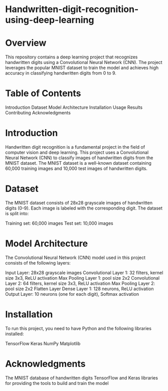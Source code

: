 # Handwritten-digit-recognition-using-deep-learning
# Overview
This repository contains a deep learning project that recognizes handwritten digits using a Convolutional Neural Network (CNN). The project leverages the popular MNIST dataset to train the model and achieves high accuracy in classifying handwritten digits from 0 to 9.

# Table of Contents
Introduction
Dataset
Model Architecture
Installation
Usage
Results
Contributing
Acknowledgments

# Introduction
Handwritten digit recognition is a fundamental project in the field of computer vision and deep learning. This project uses a Convolutional Neural Network (CNN) to classify images of handwritten digits from the MNIST dataset. The MNIST dataset is a well-known dataset containing 60,000 training images and 10,000 test images of handwritten digits.

# Dataset
The MNIST dataset consists of 28x28 grayscale images of handwritten digits (0-9). Each image is labeled with the corresponding digit. The dataset is split into:

Training set: 60,000 images
Test set: 10,000 images

# Model Architecture
The Convolutional Neural Network (CNN) model used in this project consists of the following layers:

Input Layer: 28x28 grayscale images
Convolutional Layer 1: 32 filters, kernel size 3x3, ReLU activation
Max Pooling Layer 1: pool size 2x2
Convolutional Layer 2: 64 filters, kernel size 3x3, ReLU activation
Max Pooling Layer 2: pool size 2x2
Flatten Layer
Dense Layer 1: 128 neurons, ReLU activation
Output Layer: 10 neurons (one for each digit), Softmax activation
# Installation
To run this project, you need to have Python and the following libraries installed:

TensorFlow
Keras
NumPy
Matplotlib

# Acknowledgments
The MNIST database of handwritten digits
TensorFlow and Keras libraries for providing the tools to build and train the model
